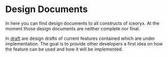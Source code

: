 # Design Documents

In here you can find design documents to all constructs of iceoryx. At the 
moment those design documents are neither complete nor final.

In [draft](./draft/) are design drafts of current features contained which are under 
implementation. The goal is to provide other developers a first idea on how 
the feature can be used and how it will be implemented.
